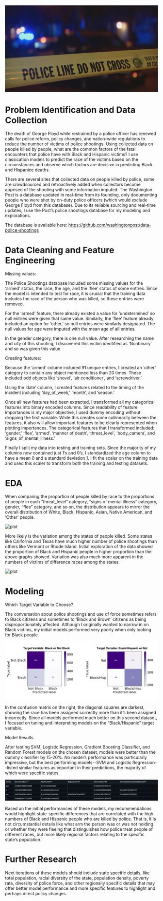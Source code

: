 ![plot](reports/figures/readme_images/policeline.jpg)

# Problem Identification and Data Collection

 The death of George Floyd while restrained by a police officer has renewed calls for police reform, policy changes, and nation-wide regulations to reduce the number of victims of police shootings. Using collected data on people killed by people, what are the common factors of the fatal encounters that police have with Black and Hispanic victims? I use classication models to predict the race of the victims based on the circumstances and observe which factors are decisive in predicting Black and Hispanice deaths. 
 
There are several sites that collected data on people killed by police, some are crowdsourced and retroactively added when collectors become apprised of the shooting with some information imputed. The Washington Post is a database updated in real-time from its founding, only documenting people who were shot by on-duty police officers (which would exclude George Floyd from this database). Due to its reliable sourcing and real-time updates, I use the Post’s police shootings database for my modeling and explorations.

The database is available here: ​https://github.com/washingtonpost/data-police-shootings

# Data Cleaning and Feature Engineering

Missing values:

The Police Shootings database included some missing values for the ‘armed’ status, the race, the age, and the ‘flee’ status of some entries. Since the model is intended to test for race, it is crucial that the training data includes the race of the person who was killed, so these entries were removed.

For the ‘armed’ feature, there already existed a value for ‘undetermined’ so null entries were given that same value. Similarly, the ‘flee’ feature already included an option for ‘other,’ so null entries were similarly designated. The null values for age were imputed with the mean age of all entries.

In the gender category, there is one null value. After researching the name and city of this shooting, I discovered this victim identified as ‘Nonbinary’ and so was given this value.

Creating features:

Because the ‘armed’ column included 91 unique entries, I created an ‘other’ category to contain any object mentioned less than 20 times. These included odd objects like ‘shovel’, ‘air conditioner’, and ‘screwdriver.’

Using the ‘date’ column, I created features related to the timing of the incident including ‘day_of_week,’ ‘month’, and ‘season.’

Once all new features had been extracted, I transformed all my categorical features into binary encoded columns. Since readability of feature importances is my major objective, I used dummy encoding without dropping the first variable. While this creates some collinearity between the features, it also will allow important features to be clearly represented when plotting importances. The categorical features that I transformed included: ‘gender,’ ‘flee’, ‘armed’, ‘manner of death’, ‘threat_level’, ‘body_camera’, and ‘signs_of_mental_illness.’

Finally I split my data into testing and training sets. Since the majority of my columns now contained just 1’s and 0’s, I standardized the age column to have a mean 0 and a standard deviation 1. I fit the scaler on the training data and used this scaler to transform both the training and testing datasets.

# EDA

When comparing the proportion of people killed by race to the proportions of people in each “threat_level” category, “signs of mental illness” category, gender, “flee” category, and so on, the distribution appears to mirror the overall distribution of White, Black, Hispanic, Asian, Native American, and ‘Other’ people.

![plot](reports/figures/featuresbyrace.png)

More likely is the variation among the states of people killed. Some states like California and Texas have much higher number of police shootings than others like Vermont or Rhode Island. Initial exploration of the data showed the proportion of Black and Hispanic people in higher proportion than the above graphs showed. Variation was also much more apparent in the numbers of victims of difference races among the states.

![plot](reports/figures/statesbyrace.png)

# Modeling

Which Target Variable to Choose?

The conversation about police shootings and use of force sometimes refers to Black citizens and sometimes to ‘Black and Brown’ citizens as being disproportionately affected. Although I originally wanted to narrow in on Black victims, my initial models performed very poorly when only looking for Black people.

![plot](reports/figures/readme_images/target_variable_confusion.png)

In the confusion matrix on the right, the diagonal squares are darkest, showing the race has been assigned correctly more than it’s been assigned incorrectly. Since all models performed much better on this second dataset, I focused on tuning and interpreting models on the “Black/Hispanic” target variable.

Model Results

After testing SVM, Logistic Regression, Gradient Boosting Classifier, and Random Forest models on the chosen dataset, models were better than the dummy classifier by 15-20%. No model’s performance was particularly impressive, but the best performing models--SVM and Logistic Regression--listed similar features as important in their predictions, the majority of which were specific states.

![plot](reports/figures/readme_images/model_scores.png)

Based on the initial performances of these models, my recommendations would highlight state-specific differences that are correlated with the high numbers of Black and Hispanic people who are killed by police. That is, it is not circumstantial details like what arm the person was or was not holding or whether they were fleeing that distinguishes how police treat people of different races, but more likely regional factors relating to the specific state’s population.

# Further Research

Next iterations of these models should include state specific details, like total population, racial diversity of the state, population density, poverty rate, diversity of police force, and other regionally specific details that may offer better model performance and more specific features to highlight and perhaps direct policy changes.
